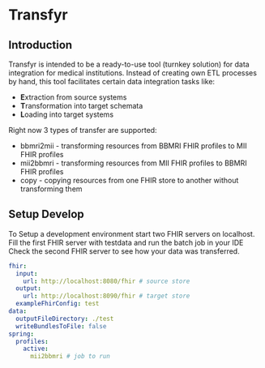 # Transfyr

## Introduction

Transfyr is intended to be a ready-to-use tool (turnkey solution) for data integration for medical institutions. Instead of creating own ETL processes by hand, this tool facilitates certain data integration tasks like:

- **E**xtraction from source systems
- **T**ransformation into target schemata
- **L**oading into target systems

Right now 3 types of transfer are supported:
- bbmri2mii - transforming resources from BBMRI FHIR profiles to MII FHIR profiles
- mii2bbmri - transforming resources from MII FHIR profiles to BBMRI FHIR profiles
- copy - copying resources from one FHIR store to another without transforming them

## Setup Develop

To Setup a development environment start two FHIR servers on localhost. Fill the first FHIR server with testdata and run the batch job in your IDE
Check the second FHIR server to see how your data was transferred.

``` yml
fhir:
  input:
    url: http://localhost:8080/fhir # source store
  output:
    url: http://localhost:8090/fhir # target store
  exampleFhirConfig: test
data:
  outputFileDirectory: ./test
  writeBundlesToFile: false
spring:
  profiles:
    active:
      mii2bbmri # job to run
```


